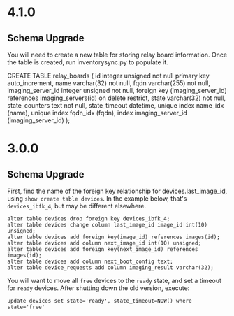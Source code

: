 4.1.0
=====

Schema Upgrade
--------------

You will need to create a new table for storing relay board information.
Once the table is created, run inventorysync.py to populate it.

CREATE TABLE relay_boards (
  id integer unsigned not null primary key auto_increment,
  name varchar(32) not null,
  fqdn varchar(255) not null,
  imaging_server_id integer unsigned not null,
  foreign key (imaging_server_id) references imaging_servers(id) on delete restrict,
  state varchar(32) not null,
  state_counters text not null,
  state_timeout datetime,
  unique index name_idx (name),
  unique index fqdn_idx (fqdn),
  index imaging_server_id (imaging_server_id)
);

3.0.0
=====

Schema Upgrade
--------------

First, find the name of the foreign key relationship for devices.last_image_id,
using `show create table devices`.  In the example below, that's
`devices_ibfk_4`, but may be different elsewhere.

    alter table devices drop foreign key devices_ibfk_4;
    alter table devices change column last_image_id image_id int(10) unsigned;
    alter table devices add foreign key(image_id) references images(id);
    alter table devices add column next_image_id int(10) unsigned;
    alter table devices add foreign key(next_image_id) references images(id);
    alter table devices add column next_boot_config text;
    alter table device_requests add column imaging_result varchar(32);

You will want to move all `free` devices to the `ready` state, and set a timeout for `ready` devices.
After shutting down the old version, execute:

    update devices set state='ready', state_timeout=NOW() where state='free'
